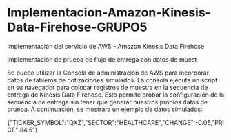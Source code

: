 # Implementacion-Amazon-Kinesis-Data-Firehose-GRUPO5
Implementación del servicio de AWS - Amazon Kinesis Data Firehose
  
  Implementación de prueba de flujo de entrega con datos de  muest

Se puede utilizar la Consola de administración de AWS para incorporar datos de tableros de cotizaciones simulados. La consola ejecuta un script en su navegador para colocar registros de muestra en la secuencia de entrega de Kinesis Data Firehose. Esto permite probar la configuración de la secuencia de entrega sin tener que generar nuestros propios datos de prueba. A continuación, se mostrara un ejemplo de datos simulados:

  {"TICKER_SYMBOL":"QXZ","SECTOR":"HEALTHCARE","CHANGE":-0.05,"PRICE":84.51}        
